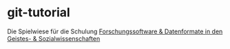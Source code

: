 # git-tutorial

Die Spielwiese für die Schulung [Forschungssoftware & Datenformate in den Geistes- & Sozialwissenschaften](https://www.studon.fau.de/cat2798600.html)
